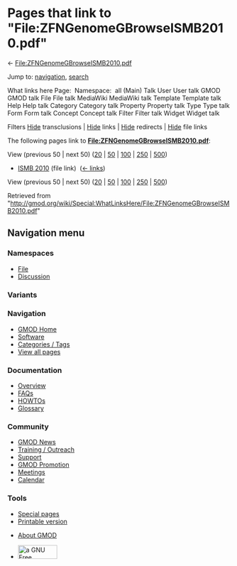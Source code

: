 <div id="mw-page-base" class="noprint">

</div>

<div id="mw-head-base" class="noprint">

</div>

<div id="content" class="mw-body" role="main">

<span id="top"></span>

<div id="mw-js-message" style="display:none;">

</div>



# <span dir="auto">Pages that link to "File:ZFNGenomeGBrowseISMB2010.pdf"</span>

<div id="bodyContent">

<div id="contentSub">

←
[File:ZFNGenomeGBrowseISMB2010.pdf](/wiki/File:ZFNGenomeGBrowseISMB2010.pdf "File:ZFNGenomeGBrowseISMB2010.pdf")

</div>

<div id="jump-to-nav" class="mw-jump">

Jump to: [navigation](#mw-navigation), [search](#p-search)

</div>

<div id="mw-content-text">

What links here Page:  Namespace:  all (Main) Talk User User talk GMOD
GMOD talk File File talk MediaWiki MediaWiki talk Template Template talk
Help Help talk Category Category talk Property Property talk Type Type
talk Form Form talk Concept Concept talk Filter Filter talk Widget
Widget talk

Filters
[Hide](/mediawiki/index.php?title=Special:WhatLinksHere/File:ZFNGenomeGBrowseISMB2010.pdf&hidetrans=1 "Special:WhatLinksHere/File:ZFNGenomeGBrowseISMB2010.pdf")
transclusions \|
[Hide](/mediawiki/index.php?title=Special:WhatLinksHere/File:ZFNGenomeGBrowseISMB2010.pdf&hidelinks=1 "Special:WhatLinksHere/File:ZFNGenomeGBrowseISMB2010.pdf")
links \|
[Hide](/mediawiki/index.php?title=Special:WhatLinksHere/File:ZFNGenomeGBrowseISMB2010.pdf&hideredirs=1 "Special:WhatLinksHere/File:ZFNGenomeGBrowseISMB2010.pdf")
redirects \|
[Hide](/mediawiki/index.php?title=Special:WhatLinksHere/File:ZFNGenomeGBrowseISMB2010.pdf&hideimages=1 "Special:WhatLinksHere/File:ZFNGenomeGBrowseISMB2010.pdf")
file links

The following pages link to
**[File:ZFNGenomeGBrowseISMB2010.pdf](/wiki/File:ZFNGenomeGBrowseISMB2010.pdf "File:ZFNGenomeGBrowseISMB2010.pdf")**:

View (previous 50 \| next 50)
([20](/mediawiki/index.php?title=Special:WhatLinksHere/File:ZFNGenomeGBrowseISMB2010.pdf&limit=20 "Special:WhatLinksHere/File:ZFNGenomeGBrowseISMB2010.pdf")
\|
[50](/mediawiki/index.php?title=Special:WhatLinksHere/File:ZFNGenomeGBrowseISMB2010.pdf&limit=50 "Special:WhatLinksHere/File:ZFNGenomeGBrowseISMB2010.pdf")
\|
[100](/mediawiki/index.php?title=Special:WhatLinksHere/File:ZFNGenomeGBrowseISMB2010.pdf&limit=100 "Special:WhatLinksHere/File:ZFNGenomeGBrowseISMB2010.pdf")
\|
[250](/mediawiki/index.php?title=Special:WhatLinksHere/File:ZFNGenomeGBrowseISMB2010.pdf&limit=250 "Special:WhatLinksHere/File:ZFNGenomeGBrowseISMB2010.pdf")
\|
[500](/mediawiki/index.php?title=Special:WhatLinksHere/File:ZFNGenomeGBrowseISMB2010.pdf&limit=500 "Special:WhatLinksHere/File:ZFNGenomeGBrowseISMB2010.pdf"))

- [ISMB 2010](/wiki/ISMB_2010 "ISMB 2010") (file link) ‎
  <span class="mw-whatlinkshere-tools">([←
  links](/mediawiki/index.php?title=Special:WhatLinksHere&target=ISMB+2010 "Special:WhatLinksHere"))</span>

View (previous 50 \| next 50)
([20](/mediawiki/index.php?title=Special:WhatLinksHere/File:ZFNGenomeGBrowseISMB2010.pdf&limit=20 "Special:WhatLinksHere/File:ZFNGenomeGBrowseISMB2010.pdf")
\|
[50](/mediawiki/index.php?title=Special:WhatLinksHere/File:ZFNGenomeGBrowseISMB2010.pdf&limit=50 "Special:WhatLinksHere/File:ZFNGenomeGBrowseISMB2010.pdf")
\|
[100](/mediawiki/index.php?title=Special:WhatLinksHere/File:ZFNGenomeGBrowseISMB2010.pdf&limit=100 "Special:WhatLinksHere/File:ZFNGenomeGBrowseISMB2010.pdf")
\|
[250](/mediawiki/index.php?title=Special:WhatLinksHere/File:ZFNGenomeGBrowseISMB2010.pdf&limit=250 "Special:WhatLinksHere/File:ZFNGenomeGBrowseISMB2010.pdf")
\|
[500](/mediawiki/index.php?title=Special:WhatLinksHere/File:ZFNGenomeGBrowseISMB2010.pdf&limit=500 "Special:WhatLinksHere/File:ZFNGenomeGBrowseISMB2010.pdf"))

</div>

<div class="printfooter">

Retrieved from
"<http://gmod.org/wiki/Special:WhatLinksHere/File:ZFNGenomeGBrowseISMB2010.pdf>"

</div>

<div id="catlinks" class="catlinks catlinks-allhidden">

</div>

<div class="visualClear">

</div>

</div>

</div>

<div id="mw-navigation">

## Navigation menu

<div id="mw-head">



<div id="left-navigation">

<div id="p-namespaces" class="vectorTabs" role="navigation"
aria-labelledby="p-namespaces-label">

### Namespaces

- <span id="ca-nstab-image"><a href="/wiki/File:ZFNGenomeGBrowseISMB2010.pdf" accesskey="c"
  title="View the file page [c]">File</a></span>
- <span id="ca-talk"><a
  href="/mediawiki/index.php?title=File_talk:ZFNGenomeGBrowseISMB2010.pdf&amp;action=edit&amp;redlink=1"
  accesskey="t"
  title="Discussion about the content page [t]">Discussion</a></span>

</div>

<div id="p-variants" class="vectorMenu emptyPortlet" role="navigation"
aria-labelledby="p-variants-label">

### 

### Variants[](#)

<div class="menu">

</div>

</div>

</div>

<div id="right-navigation">





</div>



</div>

</div>

</div>

<div id="mw-panel">

<div id="p-logo" role="banner">

<a href="/wiki/Main_Page"
style="background-image: url(http://gmod.org/images/GMOD-cogs.png);"
title="Visit the main page"></a>

</div>

<div id="p-Navigation" class="portal" role="navigation"
aria-labelledby="p-Navigation-label">

### Navigation

<div class="body">

- <span id="n-GMOD-Home">[GMOD Home](/wiki/Main_Page)</span>
- <span id="n-Software">[Software](/wiki/GMOD_Components)</span>
- <span id="n-Categories-.2F-Tags">[Categories /
  Tags](/wiki/Categories)</span>
- <span id="n-View-all-pages">[View all
  pages](/wiki/Special:AllPages)</span>

</div>

</div>

<div id="p-Documentation" class="portal" role="navigation"
aria-labelledby="p-Documentation-label">

### Documentation

<div class="body">

- <span id="n-Overview">[Overview](/wiki/Overview)</span>
- <span id="n-FAQs">[FAQs](/wiki/Category:FAQ)</span>
- <span id="n-HOWTOs">[HOWTOs](/wiki/Category:HOWTO)</span>
- <span id="n-Glossary">[Glossary](/wiki/Glossary)</span>

</div>

</div>

<div id="p-Community" class="portal" role="navigation"
aria-labelledby="p-Community-label">

### Community

<div class="body">

- <span id="n-GMOD-News">[GMOD News](/wiki/GMOD_News)</span>
- <span id="n-Training-.2F-Outreach">[Training /
  Outreach](/wiki/Training_and_Outreach)</span>
- <span id="n-Support">[Support](/wiki/Support)</span>
- <span id="n-GMOD-Promotion">[GMOD
  Promotion](/wiki/GMOD_Promotion)</span>
- <span id="n-Meetings">[Meetings](/wiki/Meetings)</span>
- <span id="n-Calendar">[Calendar](/wiki/Calendar)</span>

</div>

</div>

<div id="p-tb" class="portal" role="navigation"
aria-labelledby="p-tb-label">

### Tools

<div class="body">

- <span id="t-specialpages"><a href="/wiki/Special:SpecialPages" accesskey="q"
  title="A list of all special pages [q]">Special pages</a></span>
- <span id="t-print"><a
  href="/mediawiki/index.php?title=Special:WhatLinksHere/File:ZFNGenomeGBrowseISMB2010.pdf&amp;printable=yes"
  rel="alternate" accesskey="p"
  title="Printable version of this page [p]">Printable version</a></span>

</div>

</div>

</div>

</div>

<div id="footer" role="contentinfo">

- <span id="footer-places-about">[About
  GMOD](/wiki/GMOD:About "GMOD:About")</span>

<!-- -->

- <span id="footer-copyrightico">[<img src="http://www.gnu.org/graphics/gfdl-logo-small.png" width="88"
  height="31" alt="a GNU Free Documentation License" />](http://www.gnu.org/licenses/fdl-1.3.html)</span>


<div style="clear:both">

</div>

</div>
